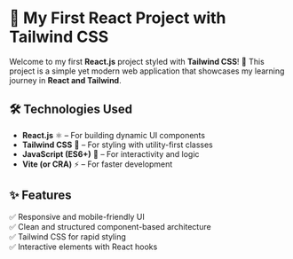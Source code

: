 # 🌟 My First React Project with Tailwind CSS

Welcome to my first **React.js** project styled with **Tailwind CSS**! 🚀 This project is a simple yet modern web application that showcases my learning journey in **React and Tailwind**.

## 🛠️ Technologies Used
- **React.js** ⚛️ – For building dynamic UI components
- **Tailwind CSS** 🎨 – For styling with utility-first classes
- **JavaScript (ES6+)** 🚀 – For interactivity and logic
- **Vite (or CRA)** ⚡ – For faster development


## ✨ Features
✅ Responsive and mobile-friendly UI  
✅ Clean and structured component-based architecture  
✅ Tailwind CSS for rapid styling  
✅ Interactive elements with React hooks  


